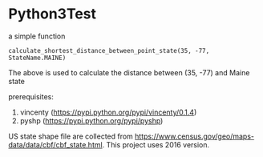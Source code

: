 # Python3Test

a simple function

    calculate_shortest_distance_between_point_state(35, -77, StateName.MAINE)

The above is used to calculate the distance between (35, -77) and Maine state

prerequisites:
1. vincenty (https://pypi.python.org/pypi/vincenty/0.1.4)
2. pyshp (https://pypi.python.org/pypi/pyshp)

US state shape file are collected from https://www.census.gov/geo/maps-data/data/cbf/cbf_state.html. This project uses 2016 version.
